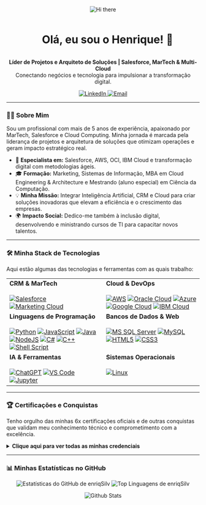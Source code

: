 <p align="center">
  <img src="https://user-images.githubusercontent.com/73097560/115834477-dbab4500-a447-11eb-908a-139a6edaec5c.gif" alt="Hi there" />
</p>

<div id="user-content-toc">
  <ul align="center">
    <summary><h1 style="display: inline-block;">Olá, eu sou o Henrique! 👋</h1></summary>
  </ul>
</div>

<p align="center">
  <strong>Líder de Projetos e Arquiteto de Soluções | Salesforce, MarTech & Multi-Cloud</strong>
  <br />
  Conectando negócios e tecnologia para impulsionar a transformação digital.
</p>

<p align="center">
  <a href="URL_DO_SEU_LINKEDIN" target="_blank">
    <img src="https://img.shields.io/badge/LinkedIn-0077B5?style=for-the-badge&logo=linkedin&logoColor=white" alt="LinkedIn"/>
  </a>
  <a href="mailto:SEU_EMAIL@exemplo.com" target="_blank">
    <img src="https://img.shields.io/badge/Email-D14836?style=for-the-badge&logo=gmail&logoColor=white" alt="Email"/>
  </a>
</p>

---

### 👨‍💻 Sobre Mim

Sou um profissional com mais de 5 anos de experiência, apaixonado por MarTech, Salesforce e Cloud Computing. Minha jornada é marcada pela liderança de projetos e arquitetura de soluções que otimizam operações e geram impacto estratégico real.

- 🚀 **Especialista em:** Salesforce, AWS, OCI, IBM Cloud e transformação digital com metodologias ágeis.
- 🎓 **Formação:** Marketing, Sistemas de Informação, MBA em Cloud Engineering & Architecture e Mestrando (aluno especial) em Ciência da Computação.
- 💡 **Minha Missão:** Integrar Inteligência Artificial, CRM e Cloud para criar soluções inovadoras que elevam a eficiência e o crescimento das empresas.
- 🌍 **Impacto Social:** Dedico-me também à inclusão digital, desenvolvendo e ministrando cursos de TI para capacitar novos talentos.

---

### 🛠️ Minha Stack de Tecnologias

Aqui estão algumas das tecnologias e ferramentas com as quais trabalho:

<table>
  <tr>
    <td valign="top" width="50%">
      <strong>CRM & MarTech</strong><br><br>
      <a href="#"><img src="https://img.shields.io/badge/Salesforce-00A1E0?style=for-the-badge&logo=Salesforce&logoColor=white" alt="Salesforce"></a>
      <a href="#"><img src="https://img.shields.io/badge/Marketing_Cloud-00A1E0?style=for-the-badge&logo=Salesforce&logoColor=white" alt="Marketing Cloud"></a>
    </td>
    <td valign="top" width="50%">
      <strong>Cloud & DevOps</strong><br><br>
      <a href="#"><img src="https://img.shields.io/badge/AWS-%23FF9900.svg?style=for-the-badge&logo=amazon-aws&logoColor=white" alt="AWS"></a>
      <a href="#"><img src="https://img.shields.io/badge/Oracle-F80000?style=for-the-badge&logo=oracle&logoColor=white" alt="Oracle Cloud"></a>
      <a href="#"><img src="https://img.shields.io/badge/azure-%230072C6.svg?style=for-the-badge&logo=microsoftazure&logoColor=white" alt="Azure"></a>
      <a href="#"><img src="https://img.shields.io/badge/GoogleCloud-%234285F4.svg?style=for-the-badge&logo=google-cloud&logoColor=white" alt="Google Cloud"></a>
      <a href="#"><img src="https://img.shields.io/badge/IBM_Cloud-0062FF?style=for-the-badge&logo=ibm-cloud&logoColor=white" alt="IBM Cloud"></a>
    </td>
  </tr>
  <tr>
    <td valign="top" width="50%">
      <strong>Linguagens de Programação</strong><br><br>
      <a href="#"><img src="https://img.shields.io/badge/python-3670A0?style=for-the-badge&logo=python&logoColor=ffdd54" alt="Python"></a>
      <a href="#"><img src="https://img.shields.io/badge/javascript-%23323330.svg?style=for-the-badge&logo=javascript&logoColor=%23F7DF1E" alt="JavaScript"></a>
      <a href="#"><img src="https://img.shields.io/badge/java-%23ED8B00.svg?style=for-the-badge&logo=openjdk&logoColor=white" alt="Java"></a>
      <a href="#"><img src="https://img.shields.io/badge/node.js-6DA55F?style=for-the-badge&logo=node.js&logoColor=white" alt="NodeJS"></a>
      <a href="#"><img src="https://img.shields.io/badge/c%23-%23239120.svg?style=for-the-badge&logo=c-sharp&logoColor=white" alt="C#"></a>
      <a href="#"><img src="https://img.shields.io/badge/c++-%2300599C.svg?style=for-the-badge&logo=c%2B%2B&logoColor=white" alt="C++"></a>
      <a href="#"><img src="https://img.shields.io/badge/shell_script-%23121011.svg?style=for-the-badge&logo=gnu-bash&logoColor=white" alt="Shell Script"></a>
    </td>
    <td valign="top" width="50%">
      <strong>Bancos de Dados & Web</strong><br><br>
      <a href="#"><img src="https://img.shields.io/badge/Microsoft%20SQL%20Server-CC2927?style=for-the-badge&logo=microsoft%20sql%20server&logoColor=white" alt="MS SQL Server"></a>
      <a href="#"><img src="https://img.shields.io/badge/mysql-%2300f.svg?style=for-the-badge&logo=mysql&logoColor=white" alt="MySQL"></a>
      <a href="#"><img src="https://img.shields.io/badge/html5-%23E34F26.svg?style=for-the-badge&logo=html5&logoColor=white" alt="HTML5"></a>
      <a href="#"><img src="https://img.shields.io/badge/css3-%231572B6.svg?style=for-the-badge&logo=css3&logoColor=white" alt="CSS3"></a>
    </td>
  </tr>
  <tr>
    <td valign="top" width="50%">
      <strong>IA & Ferramentas</strong><br><br>
      <a href="#"><img src="https://img.shields.io/badge/chatGPT-74aa9c?style=for-the-badge&logo=openai&logoColor=white" alt="ChatGPT"></a>
      <a href="#"><img src="https://img.shields.io/badge/Visual%20Studio%20Code-0078d7.svg?style=for-the-badge&logo=visual-studio-code&logoColor=white" alt="VS Code"></a>
      <a href="#"><img src="https://img.shields.io/badge/jupyter-%23FA0F00.svg?style=for-the-badge&logo=jupyter&logoColor=white" alt="Jupyter"></a>
    </td>
    <td valign="top" width="50%">
      <strong>Sistemas Operacionais</strong><br><br>
      <a href="#"><img src="https://img.shields.io/badge/Linux-FCC624?style=for-the-badge&logo=linux&logoColor=black" alt="Linux"></a>
    </td>
  </tr>
</table>

---

### 🏆 Certificações e Conquistas

Tenho orgulho das minhas 6x certificações oficiais e de outras conquistas que validam meu conhecimento técnico e comprometimento com a excelência.

<details>
  <summary><strong>Clique aqui para ver todas as minhas credenciais</strong></summary>
  <br>
  
  <h4>Salesforce</h4>
  <p>
    <img src="https://github.com/enriqSilv/enriqSilv/assets/120118274/7b79f99c-0d4a-4e13-a0ce-fb121f67a966" width="120" height="120">
    <img src="https://github.com/enriqSilv/enriqSilv/assets/120118274/a5a333d7-ee01-48de-8e79-6b5228a43552" width="120" height="120">
  </p>
  
  <h4>AWS</h4>
  <p>
    <img src="https://github.com/enriqSilv/enriqSilv/assets/120118274/5d06aa78-1383-47b6-8965-4a187ea398f7" width="120" height="120">
  </p>
  
  <h4>IBM & IBM Cloud</h4>
  <p>
    <img src="https://github.com/enriqSilv/enriqSilv/assets/120118274/7ca91768-b036-4774-b25b-4795aa499200" width="120" height="120">
    <img src="https://github.com/enriqSilv/enriqSilv/assets/120118274/c9f7ea82-b710-4e11-aec9-d2eb9e71d2c9" width="120" height="120">
    <img src="https://github.com/enriqSilv/enriqSilv/assets/120118274/21dea914-e51e-40d2-82bc-821cf3332aa4" width="120" height="120">
    <img src="https://github.com/enriqSilv/enriqSilv/assets/120118274/6a2769c5-18b7-42c5-acb1-a45b2070da26" width="120" height="120">
    <img src="https://github.com/enriqSilv/enriqSilv/assets/120118274/2272216d-ddad-4f40-90b4-f5526cf964a1" width="120" height="120">
    <img src="https://github.com/enriqSilv/enriqSilv/assets/120118274/725de648-bd5f-47ea-8e9e-e19a16115817" width="120" height="120">
    <img src="https://github.com/enriqSilv/enriqSilv/assets/120118274/70b05289-dc9a-467f-99cd-684cdcad6cb0" width="120" height="120">
    <img src="https://github.com/enriqSilv/enriqSilv/assets/120118274/71373070-45c9-490f-925c-bfffbffc17e6" width="120" height="120">
    <img src="https://github.com/enriqSilv/enriqSilv/assets/120118274/c9a01999-0a47-4cdd-ab87-eeba3edac819" width="120" height="120">
    <img src="https://github.com/enriqSilv/enriqSilv/assets/120118274/d0cc4aa7-c301-40f0-9853-b4ac51144a6d" width="120" height="120">
    <img src="https://github.com/enriqSilv/enriqSilv/assets/120118274/f430eb32-7866-4196-8a9e-817e61f0b7e6" width="120" height="120">
    <img src="https://github.com/enriqSilv/enriqSilv/assets/120118274/8eafd378-f810-489c-b050-7712c958097e" width="120" height="120">
    <img src="https://github.com/enriqSilv/enriqSilv/assets/120118274/8b6d8ef1-2328-4c7b-a56f-a2af7ff30235" width="120" height="120">
    <img src="https://github.com/enriqSilv/enriqSilv/assets/120118274/58da31d2-16d2-4fd4-9c38-f140a4a22cc4" width="120" height="120">
  </p>

  <h4>Oracle Cloud</h4>
  <p>
    <img src="https://github.com/enriqSilv/enriqSilv/assets/120118274/43f70360-430d-487c-bc39-4278a53a1fce" width="120" height="120">
    <img src="https://github.com/user-attachments/assets/727eeab8-b4e3-4e8f-bf3c-09f152204b9f" width="120" height="120">
  </p>

  <h4>Google</h4>
  <p>
    <img src="https://github.com/user-attachments/assets/2a764e27-fa61-4296-8080-549b74541831" width="120" height="120">
  </p>
  
  <h4>DIO Bootcamps</h4>
  <p>
    <img src="https://github.com/enriqSilv/enriqSilv/assets/120118274/5a3608f1-73c0-4527-8999-154ba9328822" width="80" height="80">
    <img src="https://github.com/enriqSilv/enriqSilv/assets/120118274/2d40c3be-38a8-4c6d-9771-1561e8baa031" width="80" height="80">
    <img src="https://github.com/enriqSilv/enriqSilv/assets/120118274/bd34fc55-3a4d-4496-aec7-6bebfb3128d9" width="80" height="80">
    <img src="https://github.com/enriqSilv/enriqSilv/assets/120118274/0b88525e-04ad-4829-8f67-8ce568be3c00" width="80" height="80">
    <img src="https://github.com/enriqSilv/enriqSilv/assets/120118274/b85ab10f-56e8-4e88-9bd1-0514d2890306" width="80" height="80">
    <img src="https://github.com/enriqSilv/enriqSilv/assets/120118274/e06dfc3a-1a28-4377-bbd6-d545cb36be39" width="80" height="80">
    <img src="https://github.com/enriqSilv/enriqSilv/assets/120118274/dbc40a7e-150d-44d8-8dec-9c8c6c48cfe4" width="80" height="80">
  </p>
</details>

---

### 📊 Minhas Estatísticas no GitHub

<div align="center">
  <img src="https://github-readme-stats.vercel.app/api?username=enriqSilv&theme=shadow_blue&show_icons=true&hide_border=true&count_private=true" alt="Estatísticas do GitHub de enriqSilv" />
  <img src="https://github-readme-stats.vercel.app/api/top-langs/?username=enriqSilv&layout=compact&theme=shadow_blue&hide_border=true" alt="Top Linguagens de enriqSilv" />
</div>

<p align="center">
  <img src="https://raw.githubusercontent.com/mayhemantt/mayhemantt/Update/svg/Bottom.svg" alt="Github Stats" />
</p>
